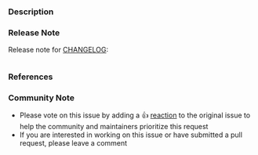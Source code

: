 ### Description

<!--- Please leave a helpful description of the pull request here. --->

### Release Note
Release note for [CHANGELOG](https://github.com/anexia-it/go-anxcloud/blob/master/CHANGELOG.md):
<!--
If change is not user facing, just write "NONE" in the release-note block below.
Otherwise use a format like

* <api-scope>[/<sub-api-scope] - <a short description of what changed>

e.g.

* vsphere/provisioning - added progress identifier

-->

```release-note

```

### References

<!---
Are there any other GitHub issues (open or closed) or pull requests that should be linked here? Vendor blog posts or documentation?
--->
### Community Note
<!--- Please keep this note for the community --->
* Please vote on this issue by adding a 👍 [reaction](https://blog.github.com/2016-03-10-add-reactions-to-pull-requests-issues-and-comments/) to the original issue to help the community and maintainers prioritize this request
* If you are interested in working on this issue or have submitted a pull request, please leave a comment
